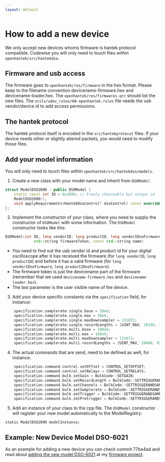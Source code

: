 ```yaml
---
layout: default
---
```

# How to add a new device
We only accept new devices whoms firmware is hantek protocol compatible.
Codewise you will only need to touch files within `openhantek/src/hantekdso`.

## Firmware and usb access
The firmware goes to `openhantek/res/firmware` in the hex format. Please keep to the filename
convention devicename-firmware.hex and devicename-loader.hex.
The `openhantek/res/firmwares.qrc` should list the new files.
The `utils/udev_rules/60-openhantek.rules` file needs the usb vendor/device id to add access permissions.

## The hantek protocol
The hantek protocol itself is encoded in the `src/hantekprotocol` files.
If your device needs other or slightly altered packets, you would need to modify those files.

## Add your model information
You will only need to touch files within `openhantek/src/hantekdso/models`.

1. Create a new class with your model name and inherit from `DSOModel`:

``` c++
struct ModelDSO2090 : public DSOModel {
    static const int ID = 0x2090; // Freely chooseable but unique id
    ModelDSO2090();
    void applyRequirements(HantekDsoControl* dsoControl) const override;
};
```

2. Implement the constructor of your class, where you need to supply the constructor of `DSOModel` with
   some information. The `DSOModel` constructor looks like this:

``` c++
DSOModel(int ID, long vendorID, long productID, long vendorIDnoFirmware, long productIDnoFirmware,
             std::string firmwareToken, const std::string name)
```

* You need to find out the usb vendor id and product id for your digital oscilloscope after it has received
  the firmware (for ``long vendorID``, ``long productID``) and before it has a valid firmware
  (for ``long vendorIDnoFirmware``, ``long productIDnoFirmware``).
* The firmware token is just the devicename part of the firmware
  (remember that we used `devicename-firmware.hex` and `devicename-loader.hex`).
* The last parameter is the user visible name of the device.

3. Add your device specific constants via the `specification` field, for instance:

``` c++
    specification.samplerate.single.base = 50e6;
    specification.samplerate.single.max = 50e6;
    specification.samplerate.single.maxDownsampler = 131072;
    specification.samplerate.single.recordLengths = {UINT_MAX, 10240, 32768};
    specification.samplerate.multi.base = 100e6;
    specification.samplerate.multi.max = 100e6;
    specification.samplerate.multi.maxDownsampler = 131072;
    specification.samplerate.multi.recordLengths = {UINT_MAX, 20480, 65536};
```

4. The actual commands that are send, need to be defined as well, for instance:

``` c++
    specification.command.control.setOffset = CONTROL_SETOFFSET;
    specification.command.control.setRelays = CONTROL_SETRELAYS;
    specification.command.bulk.setGain = BulkCode::SETGAIN;
    specification.command.bulk.setRecordLength = BulkCode::SETTRIGGERANDSAMPLERATE;
    specification.command.bulk.setChannels = BulkCode::SETTRIGGERANDSAMPLERATE;
    specification.command.bulk.setSamplerate = BulkCode::SETTRIGGERANDSAMPLERATE;
    specification.command.bulk.setTrigger = BulkCode::SETTRIGGERANDSAMPLERATE;
    specification.command.bulk.setPretrigger = BulkCode::SETTRIGGERANDSAMPLERATE;
```

5. Add an instance of your class to the cpp file. The `DSOModel` constructor will register
   your new model automatically to the ModelRegistry:

```
static ModelDSO2090 modelInstance;
```

## Example: New Device Model DSO-6021
As an example for adding a new device you can check commit 77ba4ad and read about
[adding the new model DSO-6021](https://github.com/Ho-Ro/Hantek6022API/blob/main/docs/DIY_6021/DIY_6021.md)
at my [firmware project](https://github.com/Ho-Ro/Hantek6022API).

